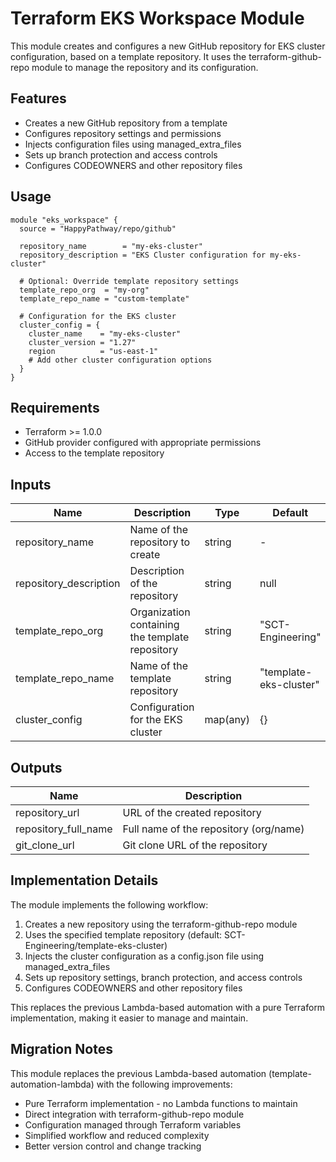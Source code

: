 # Terraform EKS Workspace Module

This module creates and configures a new GitHub repository for EKS cluster configuration, based on a template repository. It uses the terraform-github-repo module to manage the repository and its configuration.

## Features

- Creates a new GitHub repository from a template
- Configures repository settings and permissions
- Injects configuration files using managed_extra_files
- Sets up branch protection and access controls
- Configures CODEOWNERS and other repository files

## Usage

```hcl
module "eks_workspace" {
  source = "HappyPathway/repo/github"

  repository_name        = "my-eks-cluster"
  repository_description = "EKS Cluster configuration for my-eks-cluster"
  
  # Optional: Override template repository settings
  template_repo_org  = "my-org"
  template_repo_name = "custom-template"

  # Configuration for the EKS cluster
  cluster_config = {
    cluster_name    = "my-eks-cluster"
    cluster_version = "1.27"
    region          = "us-east-1"
    # Add other cluster configuration options
  }
}
```

## Requirements

- Terraform >= 1.0.0
- GitHub provider configured with appropriate permissions
- Access to the template repository

## Inputs

| Name | Description | Type | Default | Required |
|------|-------------|------|---------|:--------:|
| repository_name | Name of the repository to create | string | - | yes |
| repository_description | Description of the repository | string | null | no |
| template_repo_org | Organization containing the template repository | string | "SCT-Engineering" | no |
| template_repo_name | Name of the template repository | string | "template-eks-cluster" | no |
| cluster_config | Configuration for the EKS cluster | map(any) | {} | yes |

## Outputs

| Name | Description |
|------|-------------|
| repository_url | URL of the created repository |
| repository_full_name | Full name of the repository (org/name) |
| git_clone_url | Git clone URL of the repository |

## Implementation Details

The module implements the following workflow:

1. Creates a new repository using the terraform-github-repo module
2. Uses the specified template repository (default: SCT-Engineering/template-eks-cluster)
3. Injects the cluster configuration as a config.json file using managed_extra_files
4. Sets up repository settings, branch protection, and access controls
5. Configures CODEOWNERS and other repository files

This replaces the previous Lambda-based automation with a pure Terraform implementation, making it easier to manage and maintain.

## Migration Notes

This module replaces the previous Lambda-based automation (template-automation-lambda) with the following improvements:

- Pure Terraform implementation - no Lambda functions to maintain
- Direct integration with terraform-github-repo module
- Configuration managed through Terraform variables
- Simplified workflow and reduced complexity
- Better version control and change tracking